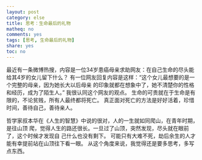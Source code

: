 ```yaml
---
layout: post
category: else
title: 思考：生命最后的礼物
matheq: no
comments: yes
tags: [思考, 生命最后的礼物]
share: yes
toc: no
---
```


最近有一条微博热搜，内容是一位34岁患癌母亲求助网友：在自己生命的尽头能给其4岁的女儿留下什么？
有一位网友回复内容是这样：“这个女儿最想要的是一个完整的母亲，因为她长大以后母亲
的印象就都在想象中了，她不清楚你的性格和经历，成为了陌生人。”
我很认同这个网友的观点。
生命的可贵就在于生命是有限的，不论贫贱，所有人最终都将死亡。
真正面对死亡的方法是好好活着，珍惜时间，善待自己，善待亲人。

哲学家叔本华在《人生的智慧》中说的很对，人的一生就如同爬山，在青年时期，是往山顶
爬，觉得人生的路还很长。一旦过了山顶，突然发现，尽头就在眼前了，这个时候才发现自
己什么也没有剩下。
可能只有大难不死，劫后余生的人才能有幸提前站在山顶往下看一眼。
从这个角度来说，我觉得还是要多思考，多写点东西。
